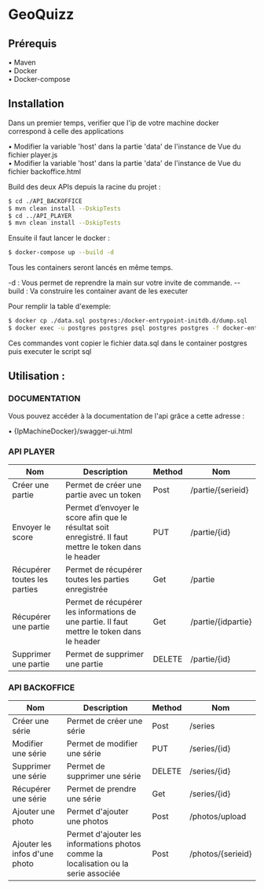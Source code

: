 # GeoQuizz

## Prérequis

•  Maven <br>
•  Docker <br>
•  Docker-compose <br>


## Installation

Dans un premier temps, verifier que l'ip de votre machine docker correspond à celle des applications

•  Modifier la variable 'host' dans la partie 'data' de l'instance de Vue du fichier player.js <br>
•  Modifier la variable 'host' dans la partie 'data' de l'instance de Vue du fichier backoffice.html <br>

Build des deux APIs depuis la racine du projet : 
```sh
$ cd ./API_BACKOFFICE
$ mvn clean install --DskipTests
$ cd ../API_PLAYER
$ mvn clean install --DskipTests
```

Ensuite il faut lancer le docker : 
```sh
$ docker-compose up --build -d
```

Tous les containers seront lancés en même temps. 


-d : Vous permet de reprendre la main sur votre invite de commande.
--build : Va construire les container avant de les executer

Pour remplir la table d'exemple:
```sh
$ docker cp ./data.sql postgres:/docker-entrypoint-initdb.d/dump.sql
$ docker exec -u postgres postgres psql postgres postgres -f docker-entrypoint-initdb.d/dump.sql
```


Ces commandes vont copier le fichier data.sql dans le container postgres puis executer le script sql


## Utilisation : 
### DOCUMENTATION

Vous pouvez accéder à la documentation de l'api grâce a cette adresse : 

•  {IpMachineDocker}/swagger-ui.html

### API PLAYER

| Nom | Description | Method | Nom |
| ------ | ------ | ------ | ------ |
| Créer une partie | Permet de créer une partie avec un token | Post | /partie/{serieid} |
| Envoyer le score | Permet d’envoyer le score afin que le résultat soit enregistré.  Il faut mettre le token dans le header | PUT | /partie/{id} |
| Récupérer toutes les parties | Permet de récupérer toutes les parties enregistrée | Get | /partie |
| Récupérer une partie | Permet de récupérer les informations de une partie. Il faut mettre le token dans le header | Get | /partie/{idpartie} |
| Supprimer une partie | Permet de supprimer une partie | DELETE | /partie/{id} |


### API BACKOFFICE

| Nom | Description | Method | Nom |
| ------ | ------ | ------ | ------ |
| Créer une série | Permet de créer une série | Post | /series |
| Modifier une série | Permet de modifier une série | PUT | /series/{id} |
| Supprimer une série | Permet de supprimer une série | DELETE | /series/{id} |
| Récupérer une série | Permet de prendre une série | Get | /series/{id} |
| Ajouter une photo | Permet d'ajouter une photos | Post | /photos/upload |
| Ajouter les infos d'une photo | Permet d'ajouter les informations photos comme la localisation ou la serie associée | Post | /photos/{serieid} |
